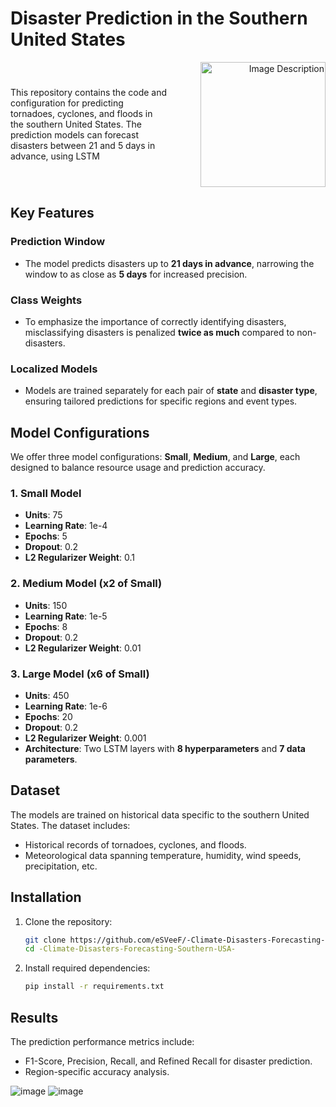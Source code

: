   # Disaster Prediction in the Southern United States 

<div style="display: flex; align-items: center; justify-content: space-between;">
  <div style="flex: 1;">
    <p>
      This repository contains the code and configuration for predicting tornadoes, cyclones, and floods in the southern United States. The prediction models can forecast disasters between 21 and 5 days in advance, using LSTM
    </p>
  </div>
  <div style="flex: 1; text-align: right;">
    <img src="https://github.com/user-attachments/assets/e717fc06-f2d4-4ca1-96b6-a78c4a24bd3c" alt="Image Description" width="200" />
  </div>
</div>



## Key Features

### Prediction Window
- The model predicts disasters up to **21 days in advance**, narrowing the window to as close as **5 days** for increased precision.

### Class Weights
- To emphasize the importance of correctly identifying disasters, misclassifying disasters is penalized **twice as much** compared to non-disasters.

### Localized Models
- Models are trained separately for each pair of **state** and **disaster type**, ensuring tailored predictions for specific regions and event types.

## Model Configurations
We offer three model configurations: **Small**, **Medium**, and **Large**, each designed to balance resource usage and prediction accuracy.

### 1. Small Model
- **Units**: 75
- **Learning Rate**: 1e-4
- **Epochs**: 5
- **Dropout**: 0.2
- **L2 Regularizer Weight**: 0.1

### 2. Medium Model (x2 of Small)
- **Units**: 150
- **Learning Rate**: 1e-5
- **Epochs**: 8
- **Dropout**: 0.2
- **L2 Regularizer Weight**: 0.01

### 3. Large Model (x6 of Small)
- **Units**: 450
- **Learning Rate**: 1e-6
- **Epochs**: 20
- **Dropout**: 0.2
- **L2 Regularizer Weight**: 0.001
- **Architecture**: Two LSTM layers with **8 hyperparameters** and **7 data parameters**.

## Dataset
The models are trained on historical data specific to the southern United States. The dataset includes:
- Historical records of tornadoes, cyclones, and floods.
- Meteorological data spanning temperature, humidity, wind speeds, precipitation, etc.

## Installation
1. Clone the repository:
   ```bash
   git clone https://github.com/eSVeeF/-Climate-Disasters-Forecasting-Southern-USA-.git
   cd -Climate-Disasters-Forecasting-Southern-USA-
   ```
2. Install required dependencies:
   ```bash
   pip install -r requirements.txt
   ```

## Results
The prediction performance metrics include:
- F1-Score, Precision, Recall, and Refined Recall for disaster prediction.
- Region-specific accuracy analysis.

  
![image](https://github.com/user-attachments/assets/6ef87921-e2c3-4ad9-8a32-e454b2cbe620)
![image](https://github.com/user-attachments/assets/e9055d1e-06d7-4dd1-93f7-f06bc702538a)
